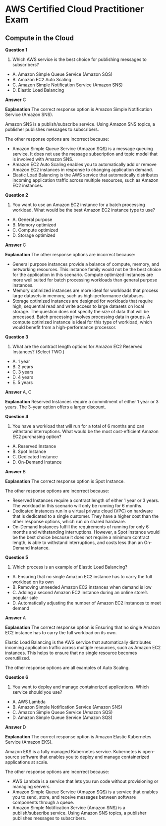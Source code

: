 # AWS Certified Cloud Practitioner Exam

## Compute in the Cloud

**Question 1**

1. Which AWS service is the best choice for publishing messages to subscribers?
*  A. Amazon Simple Queue Service (Amazon SQS)
*  B. Amazon EC2 Auto Scaling
*  C. Amazon Simple Notification Service (Amazon SNS)
*  D. Elastic Load Balancing


**Answer**  C

**Explanation**
The correct response option is Amazon Simple Notification Service (Amazon SNS).

Amazon SNS is a publish/subscribe service. Using Amazon SNS topics, a publisher publishes messages to subscribers.

The other response options are incorrect because:

* Amazon Simple Queue Service (Amazon SQS) is a message queuing service. It does not use the message subscription and topic model that is involved with Amazon SNS.
* Amazon EC2 Auto Scaling enables you to automatically add or remove Amazon EC2 instances in response to changing application demand.
* Elastic Load Balancing is the AWS service that automatically distributes incoming application traffic across multiple resources, such as Amazon EC2 instances.

**Question 2**

1. You want to use an Amazon EC2 instance for a batch processing workload. What would be the best Amazon EC2 instance type to use?
*  A. General purpose
*  B. Memory optimized
*  C. Compute optimized
*  D. Storage optimized


**Answer**  C

**Explanation**
The other response options are incorrect because:

* General purpose instances provide a balance of compute, memory, and networking resources. This instance family would not be the best choice for the application in this scenario. Compute optimized instances are more well suited for batch processing workloads than general purpose instances.
* Memory optimized instances are more ideal for workloads that process large datasets in memory, such as high-performance databases.
* Storage optimized instances are designed for workloads that require high, sequential read and write access to large datasets on local storage. The question does not specify the size of data that will be processed. Batch processing involves processing data in groups. A compute optimized instance is ideal for this type of workload, which would benefit from a high-performance processor.

**Question 3**

1. What are the contract length options for Amazon EC2 Reserved Instances? (Select TWO.)
*  A. 1 year
*  B. 2 years
*  C. 3 years
*  D. 4 years
*  E. 5 years

**Answer**  A, C

**Explanation**
Reserved Instances require a commitment of either 1 year or 3 years. The 3-year option offers a larger discount.

**Question 4**

1. You have a workload that will run for a total of 6 months and can withstand interruptions. What would be the most cost-efficient Amazon EC2 purchasing option?
*  A. Reserved Instance
*  B. Spot Instance
*  C. Dedicated Instance
*  D. On-Demand Instance

**Answer**  B

**Explanation**
The correct response option is Spot Instance.



The other response options are incorrect because:

* Reserved Instances require a contract length of either 1 year or 3 years. The workload in this scenario will only be running for 6 months.
* Dedicated Instances run in a virtual private cloud (VPC) on hardware that is dedicated to a single customer. They have a higher cost than the other response options, which run on shared hardware.
* On-Demand Instances fulfill the requirements of running for only 6 months and withstanding interruptions. However, a Spot Instance would be the best choice because it does not require a minimum contract length, is able to withstand interruptions, and costs less than an On-Demand Instance.

**Question 5**

1. Which process is an example of Elastic Load Balancing?
*  A. Ensuring that no single Amazon EC2 instance has to carry the full workload on its own
*  B. Removing unneeded Amazon EC2 instances when demand is low
*  C. Adding a second Amazon EC2 instance during an online store’s popular sale
*  D. Automatically adjusting the number of Amazon EC2 instances to meet demand

**Answer**  A

**Explanation**
The correct response option is Ensuring that no single Amazon EC2 instance has to carry the full workload on its own.

Elastic Load Balancing is the AWS service that automatically distributes incoming application traffic across multiple resources, such as Amazon EC2 instances. This helps to ensure that no single resource becomes overutilized.

The other response options are all examples of Auto Scaling.

**Question 6**

1. You want to deploy and manage containerized applications. Which service should you use?
*  A. AWS Lambda
*  B. Amazon Simple Notification Service (Amazon SNS)
*  C. Amazon Simple Queue Service (Amazon SQS)
*  D. Amazon Simple Queue Service (Amazon SQS)

**Answer**  D

**Explanation**
The correct response option is Amazon Elastic Kubernetes Service (Amazon EKS).

Amazon EKS is a fully managed Kubernetes service. Kubernetes is open-source software that enables you to deploy and manage containerized applications at scale.

The other response options are incorrect because:

* AWS Lambda is a service that lets you run code without provisioning or managing servers.
* Amazon Simple Queue Service (Amazon SQS) is a service that enables you to send, store, and receive messages between software components through a queue.
* Amazon Simple Notification Service (Amazon SNS) is a publish/subscribe service. Using Amazon SNS topics, a publisher publishes messages to subscribers.